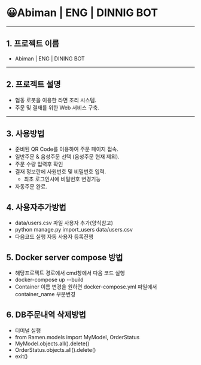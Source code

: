 # 😀Abiman | ENG | DINNIG BOT
---
## 1. 프로젝트 이름
- Abiman | ENG | DINING BOT  

---
## 2. 프로젝트 설명
- 협동 로봇을 이용한 라면 조리 시스템.
- 주문 및 결재를 위한 Web 서비스 구축.
---
## 3. 사용방법
- 준비된 QR Code를 이용하여 주문 페이지 접속.
- 일반주문 & 음성주문 선택 (음성주문 현재 제외).
- 주문 수량 입력후 확인
- 결재 정보란에 사원번호 및 비밀번호 입력.
	- 최초 로그인시에 비밀번호 변경기능
- 자동주문 완료.

## 4. 사용자추가방법
- data/users.csv 파일 사용자 추가(양식참고)
- python manage.py import_users data/users.csv
- 다음코드 실행 자동 사용자 등록진행

## 5. Docker server compose 방법
- 해당프로젝트 경로에서 cmd창에서 다음 코드 실행
- docker-compose up --build
- Container 이름 변경을 원하면 docker-compose.yml 파일에서 container_name 부분변경

## 6. DB주문내역 삭제방법
 - 터미널 실행
 - from Ramen.models import MyModel, OrderStatus
 - MyModel.objects.all().delete()
 - OrderStatus.objects.all().delete()
 - exit()